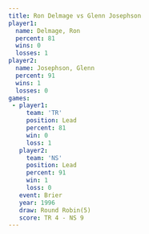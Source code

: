 ```yaml
---
title: Ron Delmage vs Glenn Josephson
player1:                
  name: Delmage, Ron    
  percent: 81           
  wins: 0               
  losses: 1             
player2:                
  name: Josephson, Glenn
  percent: 91           
  wins: 1               
  losses: 0             
games:
 - player1:        
     team: 'TR'    
     position: Lead
     percent: 81   
     win: 0        
     loss: 1       
   player2:        
     team: 'NS'    
     position: Lead
     percent: 91   
     win: 1        
     loss: 0       
   event: Brier        
   year: 1996          
   draw: Round Robin(5)
   score: TR 4 - NS 9  
---
```

